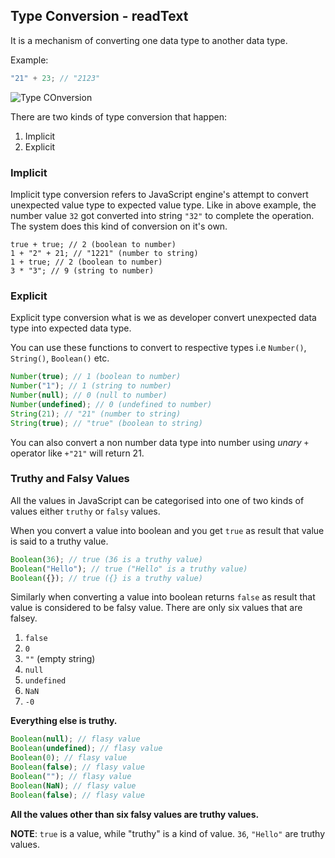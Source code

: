 ## Type Conversion - readText

It is a mechanism of converting one data type to another data type.

Example:

```js
"21" + 23; // "2123"
```

![Type COnversion](assets/type-conversion.png)

There are two kinds of type conversion that happen:

1. Implicit
2. Explicit

### Implicit

Implicit type conversion refers to JavaScript engine's attempt to convert unexpected value type to expected value type. Like in above example, the number value `32` got converted into string `"32"` to complete the operation. The system does this kind of conversion on it's own.

    true + true; // 2 (boolean to number)
    1 + "2" + 21; // "1221" (number to string)
    1 + true; // 2 (boolean to number)
    3 * "3"; // 9 (string to number)

### Explicit

Explicit type conversion what is we as developer convert unexpected data type into expected data type.

You can use these functions to convert to respective types i.e `Number()`, `String()`, `Boolean()` etc.

```js
Number(true); // 1 (boolean to number)
Number("1"); // 1 (string to number)
Number(null); // 0 (null to number)
Number(undefined); // 0 (undefined to number)
String(21); // "21" (number to string)
String(true); // "true" (boolean to string)
```

You can also convert a non number data type into number using _unary_ `+` operator like `+"21"` will return 21.

### Truthy and Falsy Values

All the values in JavaScript can be categorised into one of two kinds of values either `truthy` or `falsy` values.

When you convert a value into boolean and you get `true` as result that value is said to a truthy value.

```js
Boolean(36); // true (36 is a truthy value)
Boolean("Hello"); // true ("Hello" is a truthy value)
Boolean({}); // true ({} is a truthy value)
```

Similarly when converting a value into boolean returns `false` as result that value is considered to be falsy value. There are only six values that are falsey.

1. `false`
2. `0`
3. `""` (empty string)
4. `null`
5. `undefined`
6. `NaN`
7. `-0`

**Everything else is truthy.**

```js
Boolean(null); // flasy value
Boolean(undefined); // flasy value
Boolean(0); // flasy value
Boolean(false); // flasy value
Boolean(""); // flasy value
Boolean(NaN); // flasy value
Boolean(false); // flasy value
```

**All the values other than six falsy values are truthy values.**

**NOTE**: `true` is a value, while "truthy" is a kind of value. `36`, `"Hello"` are truthy values.
